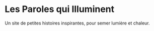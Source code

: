 # Les Paroles qui Illuminent
Un site de petites histoires inspirantes, pour semer lumière et chaleur.